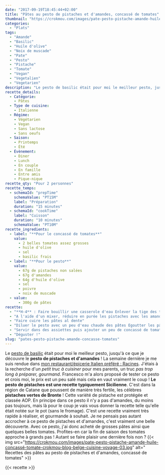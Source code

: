 ```yaml
---
date: "2017-09-19T18:45:44+02:00"
title: "Pâtes au pesto de pistaches et d'amandes, concassé de tomates"
thumbnail: "https://crokmou.com/images/pate-pesto-pistache-amande-huile-concassé-tomate-crokmou-blog-belge-cuisine-voyage-01.jpg"
categories:
  - "Plats"
tags:
  - "Amande"
  - "Basilic"
  - "Huile d'olive"
  - "Noix de muscade"
  - "Pate"
  - "Pesto"
  - "Pistache"
  - "Tomate"
  - "Vegan"
  - "Vegetalien"
  - "Vegetarien"
description: "Le pesto de basilic était pour moi le meilleur pesto, jusqu'à ce que je découvre le pesto de pistaches et d'amandes ! La semaine dernière je me suis..."
recette_details:
  - Catégorie:
    - Pâtes
  - Type de cuisine:
    - Italienne
  - Régime:
    - Végétarien
    - Vegan
    - Sans lactose
    - Sans oeufs
  - Saison:
    - Printemps
    - Été
  - Évènement:
    - Diner
    - Lunch
    - En couple
    - En famille
    - Entre amis
    - Pique-nique
recette_qty: "Pour 2 personnes"
recette_temps:
  - schemaId: "prepTime"
    schemaValue: "PT15M"
    label: "Préparation"
    duration: "15 minutes"
  - schemaId: "cookTime"
    label: "Cuisson"
    duration: "10 minutes"
    schemaValue: "PT10M"
recette_ingredients:
  - label: "**Pour le concassé de tomates**"
    value:
      - 2 belles tomates assez grosses
      - huile d'olive
      - sel
      - basilic frais
  - label: "**Pour le pesto**"
    value:
      - 67g de pistaches non salées
      - 67g d'amandes
      - 64g d'huile d'olive
      - sel
      - poivre
      - noix de muscade
  - value:
      - 300g de pâtes
recette:
  - "**H-4** : Faire bouillir une casserole d'eau Enlever la tige des tomates et faire une croix à l'aide d'un couteau sur l'une des extrémités de la tomate Plonger les tomates dans l'eau bouillante pendant 10 secondes environ. Retirer de la casserole et plonger le tout dans de l'eau bien froide. Les tomates sont maintenant plus facile à éplucher. Enlever la peau de toutes les tomates puis les couper en petits dés, en enlevant la pulpe et les pépins (garder de côté pour agrémenter une salade par exemple) Dans un bol, mélanger les tomates avec de l'huile d'olive, du sel et du basilic fraîchement coupé. Réserver au frais quelques heures"
  - "A l'aide d'un mixer, réduire en purée les pistaches avec les amandes et l'huile d'olive. Ajouter ensuite un peu de sel, de poivre et de noix de muscade râpée. Ajuster l'assaisonnement si besoin."
  - "Faire cuire les pâtes al dente"
  - "Diluer le pesto avec un peu d'eau chaude des pâtes Egoutter les pâtes et les mélanger au pesto."
  - "Servir dans des assiettes puis ajouter un peu de concassé de tomates par dessus les pâtes."
  - "Déguster !"
slug: "pates-pesto-pistache-amande-concasse-tomates"
---
```


Le [pesto de basilic](http://www.crokmou.com/2013/07/pesto-au-basilic-al-genovese) était pour moi le meilleur pesto, jusqu'à ce que je découvre le **pesto de pistaches et d'amandes** ! La semaine dernière je me suis rendue dans [mon restaurant/épicerie Italien préféré : Racines](http://www.crokmou.com/2017/04/racines-un-restaurant-italien-pas-comme-les-autres-bruxelles). J'étais à la recherche d'_un petit truc à cuisiner_ pour mes parents, un truc _pas trop long à préparer, gourmand_. Francesco m'a alors proposé de tester ce pesto et crois moi, le prix est un peu salé mais cela en vaut vraiment le coup ! **Le pesto de pistaches est une recette typiquement Sicilienne**. C'est dans la région de Catane que poussent de manière très fertile, les célèbres **pistaches vertes de Bronte** ! Cette variété de pistache est protégée et classée AOP. En principe dans ce pesto il n'y a pas d'amandes, du moins pas toujours, mais là pour le coup je vais vous donner la recette telle qu'elle était notée sur le pot (sans le fromage). C'est une recette vraiment très rapide à réaliser, et gourmande à souhait. Je ne pensais pas autant accrocher à ce pesto de pistaches et d'amandes, c'est vraiment une belle découverte. Avec ce pesto, j'ai donc acheté de grosses pâtes ainsi que quelques belles tomates. Profites-en car la fin de saison des tomates approche à grands pas ! Autant se faire plaisir une dernière fois non ? {{< img src="https://crokmou.com/images/pate-pesto-pistache-amande-huile-concassé-tomate-crokmou-blog-belge-cuisine-voyage-03.jpg" alt=" Recettes des pâtes au pesto de pistaches et d'amandes, concassé de tomates" >}}

{{< recette >}}
